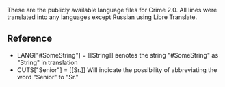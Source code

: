 These are the publicly available language files for Crime 2.0. All lines were translated into any languages except Russian using Libre Translate.

## Reference
- LANG\[\"#SomeString\"\] = \[\[String\]\] вenotes the string "#SomeString" as "String" in translation
- CUTS\[\"Senior\"\] = \[\[Sr.\]\] Will indicate the possibility of abbreviating the word "Senior" to "Sr."
